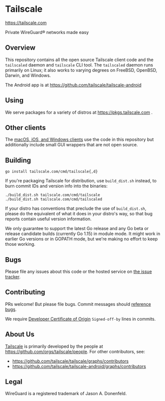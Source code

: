 # Tailscale

https://tailscale.com

Private WireGuard® networks made easy

## Overview

This repository contains all the open source Tailscale client code and
the `tailscaled` daemon and `tailscale` CLI tool. The `tailscaled`
daemon runs primarily on Linux; it also works to varying degrees on
FreeBSD, OpenBSD, Darwin, and Windows.

The Android app is at https://github.com/tailscale/tailscale-android

## Using

We serve packages for a variety of distros at
https://pkgs.tailscale.com .

## Other clients

The [macOS, iOS, and Windows clients](https://tailscale.com/download)
use the code in this repository but additionally include small GUI
wrappers that are not open source.

## Building

```
go install tailscale.com/cmd/tailscale{,d}
```

If you're packaging Tailscale for distribution, use `build_dist.sh`
instead, to burn commit IDs and version info into the binaries:

```
./build_dist.sh tailscale.com/cmd/tailscale
./build_dist.sh tailscale.com/cmd/tailscaled
```

If your distro has conventions that preclude the use of
`build_dist.sh`, please do the equivalent of what it does in your
distro's way, so that bug reports contain useful version information.

We only guarantee to support the latest Go release and any Go beta or
release candidate builds (currently Go 1.15) in module mode. It might
work in earlier Go versions or in GOPATH mode, but we're making no
effort to keep those working.

## Bugs

Please file any issues about this code or the hosted service on
[the issue tracker](https://github.com/tailscale/tailscale/issues).

## Contributing

PRs welcome! But please file bugs. Commit messages should [reference
bugs](https://docs.github.com/en/github/writing-on-github/autolinked-references-and-urls).

We require [Developer Certificate of
Origin](https://en.wikipedia.org/wiki/Developer_Certificate_of_Origin)
`Signed-off-by` lines in commits.

## About Us

[Tailscale](https://tailscale.com/) is primarily developed by the
people at https://github.com/orgs/tailscale/people. For other contributors,
see:

* https://github.com/tailscale/tailscale/graphs/contributors
* https://github.com/tailscale/tailscale-android/graphs/contributors

## Legal

WireGuard is a registered trademark of Jason A. Donenfeld.

